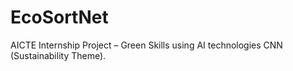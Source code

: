 # EcoSortNet
AICTE Internship Project – Green Skills using AI technologies CNN (Sustainability Theme).
